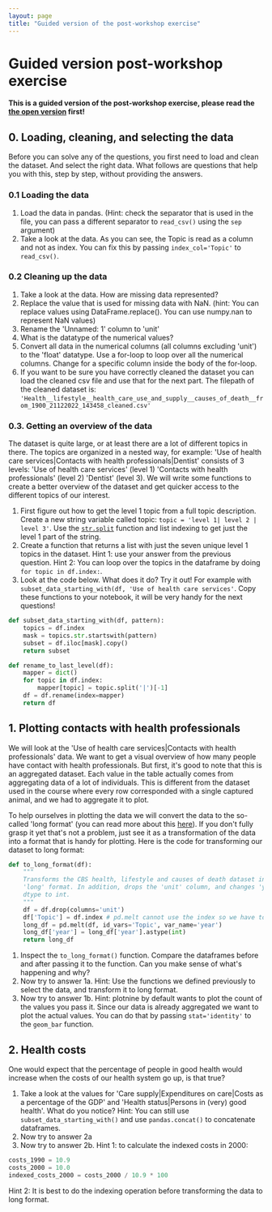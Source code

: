 ```yaml
---
layout: page
title: "Guided version of the post-workshop exercise"
---
```


# Guided version post-workshop exercise
**This is a guided version of the post-workshop exercise, please read the [the open version](./post-workshop-exercise.html) first!**

## 0. Loading, cleaning, and selecting the data
Before you can solve any of the questions, you first need to load and clean the dataset. 
And select the right data. What follows are questions that help you with this, step by step, without providing the answers.

### 0.1 Loading the data
1. Load the data in pandas. (Hint: check the separator that is used in the file, you can pass a different separator to `read_csv()` using the `sep` argument)
2. Take a look at the data. As you can see, the Topic is read as a column and not as index. You can fix this by passing `index_col='Topic'` to `read_csv()`.

### 0.2 Cleaning up the data
1. Take a look at the data. How are missing data represented?
2. Replace the value that is used for missing data with NaN. (hint: You can replace values using DataFrame.replace(). You can use numpy.nan to represent NaN values)
3. Rename the 'Unnamed: 1' column to 'unit'
4. What is the datatype of the numerical values?
5. Convert all data in the numerical columns (all columns excluding 'unit') to the 'float' datatype. Use a for-loop to loop over all the numerical columns. Change for a specific column inside the body of the for-loop.
6. If you want to be sure you have correctly cleaned the dataset you can load the cleaned csv file and use that for the next part.
The filepath of the cleaned dataset is: `'Health__lifestyle__health_care_use_and_supply__causes_of_death__from_1900_21122022_143458_cleaned.csv'`

### 0.3. Getting an overview of the data
The dataset is quite large, or at least there are a lot of different topics in there. The topics are organized in a nested way, for example: 'Use of health care services|Contacts with health professionals|Dentist' consists of 3 levels: 'Use of health care services' (level 1) 'Contacts with health professionals' (level 2) 'Dentist' (level 3). We will write some functions to create a better overview of the dataset and get quicker access to the different topics of our interest.
1. First figure out how to get the level 1 topic from a full topic description. Create a new string variable called topic: `topic = 'level 1| level 2 | level 3'`. Use the [`str.split`](https://www.w3schools.com/python/ref_string_split.asp) function and list indexing to get just the level 1 part of the string.
2. Create a function that returns a list with just the seven unique level 1 topics in the dataset. Hint 1: use your answer from the previous question. Hint 2: You can loop over the topics in the dataframe by doing `for topic in df.index:`.
3. Look at the code below. What does it do? Try it out! For example with `subset_data_starting_with(df, 'Use of health care services'`. Copy these functions to your notebook, it will be very handy for the next questions!

```python
def subset_data_starting_with(df, pattern):
    topics = df.index
    mask = topics.str.startswith(pattern)
    subset = df.iloc[mask].copy()
    return subset

def rename_to_last_level(df):
    mapper = dict()
    for topic in df.index:
        mapper[topic] = topic.split('|')[-1]
    df = df.rename(index=mapper)
    return df
```

## 1. Plotting contacts with health professionals
We will look at the 'Use of health care services|Contacts with health professionals' data.
We want to get a visual overview of how many people have contact with health professionals. 
But first, it's good to note that this is an aggregated dataset. 
Each value in the table actually comes from aggregating data of a lot of individuals. 
This is different from the dataset used in the course where every row corresponded with a single captured animal, and we had to aggregate it to plot. 

To help ourselves in plotting the data we will convert the data to the so-called 'long format' (you can read more about this [here](https://datacarpentry.org/python-socialsci/12-long-and-wide/index.html)). If you don't fully grasp it yet that's not a problem, just see it as a transformation of the data into a format that is handy for plotting. Here is the code for transforming our dataset to long format:

```python
def to_long_format(df):
    """
    Transforms the CBS health, lifestyle and causes of death dataset into 
    'long' format. In addition, drops the 'unit' column, and changes 'year'
    dtype to int.
    """
    df = df.drop(columns='unit')
    df['Topic'] = df.index # pd.melt cannot use the index so we have to create a column for it
    long_df = pd.melt(df, id_vars='Topic', var_name='year') 
    long_df['year'] = long_df['year'].astype(int)
    return long_df
```
1. Inspect the `to_long_format()` function. Compare the dataframes before and after passing it to the function. Can you make sense of what's happening and why?
2. Now try to answer 1a. Hint: Use the functions we defined previously to select the data, and transform it to long format. 
3. Now try to answer 1b. Hint: plotnine by default wants to plot the count of the values you pass it.
   Since our data is already aggregated we want to plot the actual values. You can do that by passing `stat='identity'` to the `geom_bar` function.

## 2. Health costs
One would expect that the percentage of people in good health would increase when the costs of our health system go up, is that true?
1. Take a look at the values for 'Care supply|Expenditures on care|Costs as a percentage of the GDP' and 'Health status|Persons in (very) good health'. What do you notice? 
   Hint: You can still use `subset_data_starting_with()` and use `pandas.concat()` to concatenate dataframes.
2. Now try to answer 2a
3. Now try to answer 2b. Hint 1: to calculate the indexed costs in 2000:
```python
costs_1990 = 10.9
costs_2000 = 10.0
indexed_costs_2000 = costs_2000 / 10.9 * 100
```
Hint 2: It is best to do the indexing operation before transforming the data to long format.
